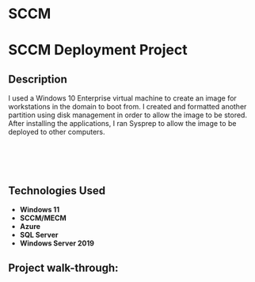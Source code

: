# SCCM

<h1>SCCM Deployment Project</h1>

<h2>Description</h2>
I used a Windows 10 Enterprise virtual machine to create an image for workstations in the domain to boot from. I created and formatted another partition using disk management in order to allow the image to be stored. After installing the applications, I ran Sysprep to allow the image to be deployed to other computers. 
<br/><br/>
<br/><br/>

<br />


<h2>Technologies Used</h2>

- <b>Windows 11</b>
- <b>SCCM/MECM</b>
- <b>Azure</b>
- <b>SQL Server</b>
- <b>Windows Server 2019</b>


<h2>Project walk-through:</h2>
